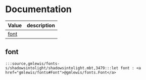 # Documentation
|Value|description|
|---|---|
|[font](#font)||

## font

```moonbit
:::source,gmlewis/fonts-s/shadowsintolight/shadowsintolight.mbt,3479:::let font : <a href="gmlewis/fonts#Font">@gmlewis/fonts.Font</a>
```

